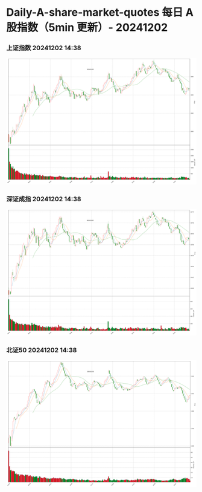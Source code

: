 
# Daily-A-share-market-quotes 每日 A 股指数（5min 更新）- 20241202

### 上证指数 20241202 14:38
![](./fig/2024/12/20241202-sh000001.png)

### 深证成指 20241202 14:38
![](./fig/2024/12/20241202-sz399001.png)

### 北证50 20241202 14:38
![](./fig/2024/12/20241202-bj899050.png)
